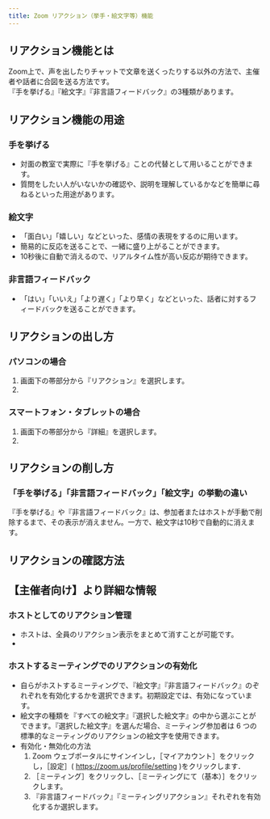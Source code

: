 ```yaml
---
title: Zoom リアクション（挙手・絵文字等）機能
---
```


## リアクション機能とは

Zoom上で、声を出したりチャットで文章を送くったりする以外の方法で、主催者や話者に合図を送る方法です。  
『手を挙げる』『絵文字』『非言語フィードバック』の3種類があります。


## リアクション機能の用途

### 手を挙げる
  - 対面の教室で実際に『手を挙げる』ことの代替として用いることができます。
  - 質問をしたい人がいないかの確認や、説明を理解しているかなどを簡単に尋ねるといった用途があります。

### 絵文字
  - 「面白い」「嬉しい」などといった、感情の表現をするのに用います。
  - 簡易的に反応を送ることで、一緒に盛り上がることができます。
  - 10秒後に自動で消えるので、リアルタイム性が高い反応が期待できます。

### 非言語フィードバック
  - 「はい」「いいえ」「より遅く」「より早く」などといった、話者に対するフィードバックを送ることができます。


## リアクションの出し方

### パソコンの場合  
1. 画面下の帯部分から『リアクション』を選択します。
2. 

### スマートフォン・タブレットの場合
1. 画面下の帯部分から『詳細』を選択します。
2.  

## リアクションの削し方

### 「手を挙げる」「非言語フィードバック」「絵文字」の挙動の違い
『手を挙げる』や『非言語フィードバック』は、参加者またはホストが手動で削除するまで、その表示が消えません。一方で、絵文字は10秒で自動的に消えます。


## リアクションの確認方法


## 【主催者向け】より詳細な情報

### ホストとしてのリアクション管理
  - ホストは、全員のリアクション表示をまとめて消すことが可能です。
  - 

### ホストするミーティングでのリアクションの有効化
  - 自らがホストするミーティングで、『絵文字』『非言語フィードバック』のぞれぞれを有効化するかを選択できます。初期設定では、有効になっています。
  - 絵文字の種類を『すべての絵文字』『選択した絵文字』の中から選ぶことができます。『選択した絵文字』を選んだ場合、ミーティング参加者は 6 つの標準的なミーティングのリアクションの絵文字を使用できます。
  - 有効化・無効化の方法  
    1. Zoom ウェブポータルにサインインし，［マイアカウント］をクリックし，［設定］( https://zoom.us/profile/setting )をクリックします．
    2. ［ミーティング］をクリックし、［ミーティングにて（基本）］をクリックします。
    3. 『非言語フィードバック』『ミーティングリアクション』それぞれを有効化するか選択します。
